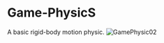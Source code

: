 # Game-PhysicS
A basic rigid-body motion physic.
![GamePhysic02](https://user-images.githubusercontent.com/22451778/135224127-cef1d368-e59f-4fed-8148-bb4c9bf3dedf.gif)
